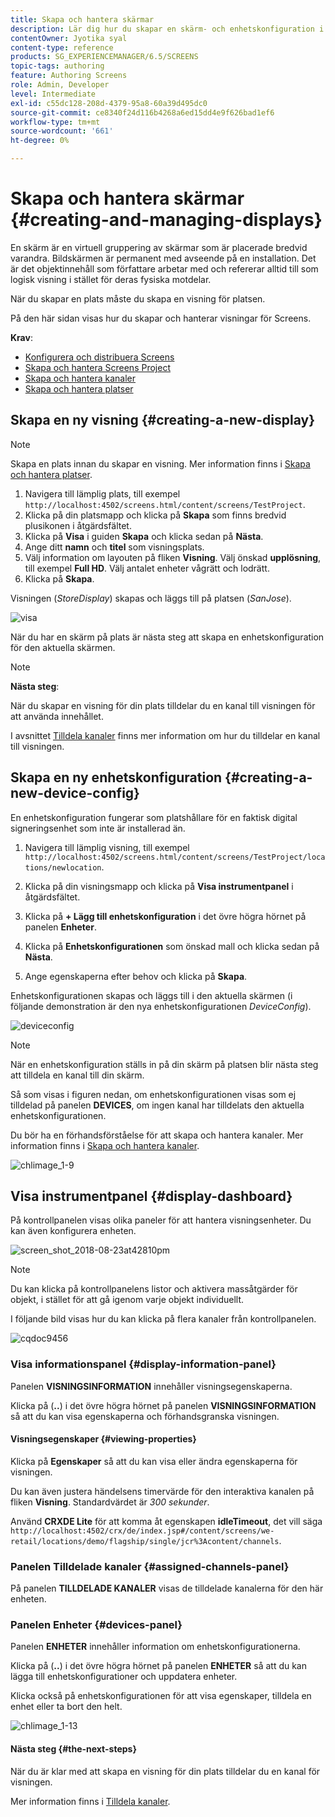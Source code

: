 ```yaml
---
title: Skapa och hantera skärmar
description: Lär dig hur du skapar en skärm- och enhetskonfiguration i AEM Screens. Lär dig även om kontrollpanelen för visning.
contentOwner: Jyotika syal
content-type: reference
products: SG_EXPERIENCEMANAGER/6.5/SCREENS
topic-tags: authoring
feature: Authoring Screens
role: Admin, Developer
level: Intermediate
exl-id: c55dc128-208d-4379-95a8-60a39d495dc0
source-git-commit: ce8340f24d116b4268a6ed15dd4e9f626bad1ef6
workflow-type: tm+mt
source-wordcount: '661'
ht-degree: 0%

---
```


# Skapa och hantera skärmar {#creating-and-managing-displays}

En skärm är en virtuell gruppering av skärmar som är placerade bredvid varandra. Bildskärmen är permanent med avseende på en installation. Det är det objektinnehåll som författare arbetar med och refererar alltid till som logisk visning i stället för deras fysiska motdelar.

När du skapar en plats måste du skapa en visning för platsen.

På den här sidan visas hur du skapar och hanterar visningar för Screens.

**Krav**:

* [Konfigurera och distribuera Screens](configuring-screens-introduction.md)
* [Skapa och hantera Screens Project](creating-a-screens-project.md)
* [Skapa och hantera kanaler](managing-channels.md)
* [Skapa och hantera platser](managing-locations.md)

## Skapa en ny visning {#creating-a-new-display}

>[!NOTE]
>
>Skapa en plats innan du skapar en visning. Mer information finns i [Skapa och hantera platser](managing-locations.md).

1. Navigera till lämplig plats, till exempel `http://localhost:4502/screens.html/content/screens/TestProject`.
1. Klicka på din platsmapp och klicka på **Skapa** som finns bredvid plusikonen i åtgärdsfältet.
1. Klicka på **Visa** i guiden **Skapa** och klicka sedan på **Nästa**.
1. Ange ditt **namn** och **titel** som visningsplats.
1. Välj information om layouten på fliken **Visning**. Välj önskad **upplösning**, till exempel **Full HD**. Välj antalet enheter vågrätt och lodrätt.
1. Klicka på **Skapa**.

Visningen (*StoreDisplay*) skapas och läggs till på platsen (*SanJose*).

![visa](assets/display.gif)

När du har en skärm på plats är nästa steg att skapa en enhetskonfiguration för den aktuella skärmen.

>[!NOTE]
>
>**Nästa steg**:
>
>När du skapar en visning för din plats tilldelar du en kanal till visningen för att använda innehållet.
>
>I avsnittet [Tilldela kanaler](channel-assignment.md) finns mer information om hur du tilldelar en kanal till visningen.

## Skapa en ny enhetskonfiguration {#creating-a-new-device-config}

En enhetskonfiguration fungerar som platshållare för en faktisk digital signeringsenhet som inte är installerad än.

1. Navigera till lämplig visning, till exempel `http://localhost:4502/screens.html/content/screens/TestProject/locations/newlocation`.
1. Klicka på din visningsmapp och klicka på **Visa instrumentpanel** i åtgärdsfältet.
1. Klicka på **+ Lägg till enhetskonfiguration** i det övre högra hörnet på panelen **Enheter**.

1. Klicka på **Enhetskonfigurationen** som önskad mall och klicka sedan på **Nästa**.

1. Ange egenskaperna efter behov och klicka på **Skapa**.

Enhetskonfigurationen skapas och läggs till i den aktuella skärmen (i följande demonstration är den nya enhetskonfigurationen *DeviceConfig*).

![deviceconfig](assets/deviceconfig.gif)

>[!NOTE]
>
>När en enhetskonfiguration ställs in på din skärm på platsen blir nästa steg att tilldela en kanal till din skärm.
>
>Så som visas i figuren nedan, om enhetskonfigurationen visas som ej tilldelad på panelen **DEVICES**, om ingen kanal har tilldelats den aktuella enhetskonfigurationen.
>
>Du bör ha en förhandsförståelse för att skapa och hantera kanaler. Mer information finns i [Skapa och hantera kanaler](managing-channels.md).

![chlimage_1-9](assets/chlimage_1-9.png)

## Visa instrumentpanel {#display-dashboard}

På kontrollpanelen visas olika paneler för att hantera visningsenheter. Du kan även konfigurera enheten.

![screen_shot_2018-08-23at42810pm](assets/screen_shot_2018-08-23at42810pm.png)

>[!NOTE]
>
>Du kan klicka på kontrollpanelens listor och aktivera massåtgärder för objekt, i stället för att gå igenom varje objekt individuellt.
>
>I följande bild visas hur du kan klicka på flera kanaler från kontrollpanelen.

![cqdoc9456](assets/cqdoc9456.gif)

### Visa informationspanel {#display-information-panel}

Panelen **VISNINGSINFORMATION** innehåller visningsegenskaperna.

Klicka på (**..**) i det övre högra hörnet på panelen **VISNINGSINFORMATION** så att du kan visa egenskaperna och förhandsgranska visningen.


#### Visningsegenskaper {#viewing-properties}

Klicka på **Egenskaper** så att du kan visa eller ändra egenskaperna för visningen.

Du kan även justera händelsens timervärde för den interaktiva kanalen på fliken **Visning**. Standardvärdet är *300 sekunder*.

Använd **CRXDE Lite** för att komma åt egenskapen **idleTimeout**, det vill säga `http://localhost:4502/crx/de/index.jsp#/content/screens/we-retail/locations/demo/flagship/single/jcr%3Acontent/channels`.


### Panelen Tilldelade kanaler {#assigned-channels-panel}

På panelen **TILLDELADE KANALER** visas de tilldelade kanalerna för den här enheten.


### Panelen Enheter {#devices-panel}

Panelen **ENHETER** innehåller information om enhetskonfigurationerna.

Klicka på (**..**) i det övre högra hörnet på panelen **ENHETER** så att du kan lägga till enhetskonfigurationer och uppdatera enheter.

Klicka också på enhetskonfigurationen för att visa egenskaper, tilldela en enhet eller ta bort den helt.

![chlimage_1-13](assets/chlimage_1-13.png)

#### Nästa steg {#the-next-steps}

När du är klar med att skapa en visning för din plats tilldelar du en kanal för visningen.

Mer information finns i [Tilldela kanaler](channel-assignment.md).
